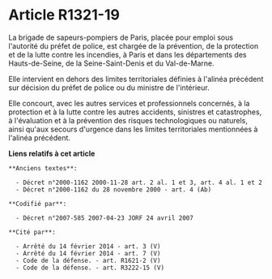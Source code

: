 # Article R1321-19

La brigade de sapeurs-pompiers de Paris, placée pour emploi sous l'autorité du préfet de police, est chargée de la
prévention, de la protection et de la lutte contre les incendies, à Paris et dans les départements des Hauts-de-Seine, de la
Seine-Saint-Denis et du Val-de-Marne.

Elle intervient en dehors des limites territoriales définies à l'alinéa précédent sur décision du préfet de police ou du
ministre de l'intérieur.

Elle concourt, avec les autres services et professionnels concernés, à la protection et à la lutte contre les autres
accidents, sinistres et catastrophes, à l'évaluation et à la prévention des risques technologiques ou naturels, ainsi qu'aux
secours d'urgence dans les limites territoriales mentionnées à l'alinéa précédent.

**Liens relatifs à cet article**

	**Anciens textes**:

	  - Décret n°2000-1162 2000-11-28 art. 2 al. 1 et 3, art. 4 al. 1 et 2
	  - Décret n°2000-1162 du 28 novembre 2000 - art. 4 (Ab)

	**Codifié par**:

	  - Décret n°2007-585 2007-04-23 JORF 24 avril 2007

	**Cité par**:

	  - Arrêté du 14 février 2014 - art. 3 (V)
	  - Arrêté du 14 février 2014 - art. 7 (V)
	  - Code de la défense. - art. R1621-2 (V)
	  - Code de la défense. - art. R3222-15 (V)
